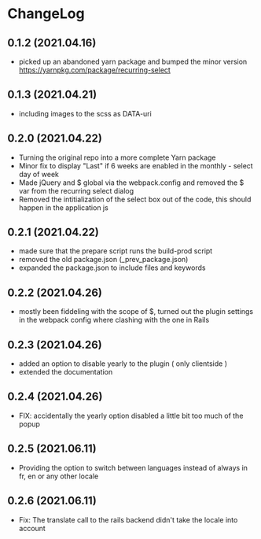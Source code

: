 # ChangeLog

## 0.1.2 (2021.04.16)
* picked up an abandoned yarn package and bumped the minor version https://yarnpkg.com/package/recurring-select

## 0.1.3 (2021.04.21)
* including images to the scss as DATA-uri

## 0.2.0 (2021.04.22)
* Turning the original repo into a more complete Yarn package
* Minor fix to display "Last" if 6 weeks are enabled in the monthly - select day of week
* Made jQuery and $ global via the webpack.config and removed the $ var from the recurring select dialog
* Removed the intitialization of the select box out of the code, this should happen in the application js

## 0.2.1 (2021.04.22)
* made sure that the prepare script runs the build-prod script
* removed the old package.json (_prev_package.json)
* expanded the package.json to include files and keywords

## 0.2.2 (2021.04.26)
* mostly been fiddeling with the scope of $, turned out the plugin settings in the webpack config where clashing with the one in Rails

## 0.2.3 (2021.04.26)
* added an option to disable yearly to the plugin ( only clientside )
* extended the documentation

## 0.2.4 (2021.04.26)
* FIX: accidentally the yearly option disabled a little bit too much of the popup

## 0.2.5 (2021.06.11)
* Providing the option to switch between languages instead of always in fr, en or any other locale

## 0.2.6 (2021.06.11)
* Fix: The translate call to the rails backend didn't take the locale into account
